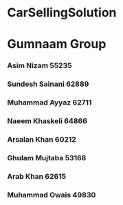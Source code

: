 # CarSellingSolution

# Gumnaam Group

### Asim Nizam 55235 
### Sundesh Sainani 62889 
### Muhammad Ayyaz 62711
### Naeem Khaskeli 64866 
### Arsalan Khan 60212
### Ghulam Mujtaba 53168 
### Arab Khan 62615
### Muhammad Owais 49830
